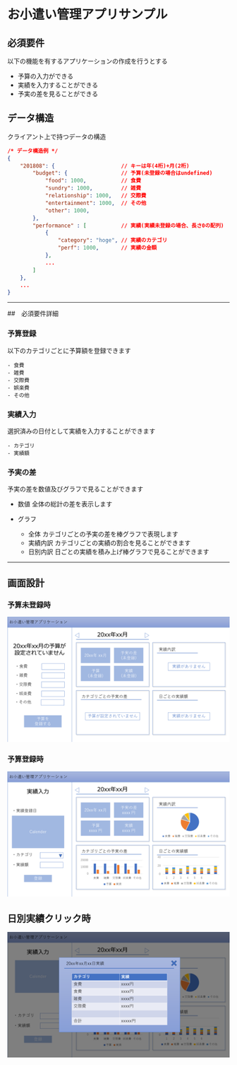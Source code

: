 お小遣い管理アプリサンプル
====

## 必須要件

以下の機能を有するアプリケーションの作成を行うとする

- 予算の入力ができる
- 実績を入力することができる
- 予実の差を見ることができる

## データ構造
クライアント上で持つデータの構造  

```json
/* データ構造例 */
{
    "201808": {                     // キーは年(4桁)+月(2桁)
        "budget": {                 // 予算(未登録の場合はundefined)
            "food": 1000,           // 食費
            "sundry": 1000,         // 雑費
            "relationship": 1000,   // 交際費
            "entertainment": 1000,  // その他
            "other": 1000,
        },
        "performance" : [           // 実績(実績未登録の場合、長さ0の配列)
            {
                "category": "hoge", // 実績のカテゴリ
                "perf": 1000,       // 実績の金額
            },
            ...
        ]  
    },
    ...
}
```

----

##　必須要件詳細

### 予算登録

以下のカテゴリごとに予算額を登録できます
    
    - 食費
    - 雑費
    - 交際費
    - 娯楽費
    - その他

### 実績入力

選択済みの日付として実績を入力することができます

    - カテゴリ
    - 実績額


### 予実の差

予実の差を数値及びグラフで見ることができます

- 数値
    全体の総計の差を表示します

- グラフ
    - 全体
        カテゴリごとの予実の差を棒グラフで表現します
    - 実績内訳
        カテゴリごとの実績の割合を見ることができます
    - 日別内訳
        日ごとの実績を積み上げ棒グラフで見ることができます

----

## 画面設計

### 予算未登録時
![予算未登録時画像](images/Slide1.png)

### 予算登録時
![予算登録時画像](images/Slide2.png)

## 日別実績クリック時
![日別実績クリック時](images/Slide3.png)
